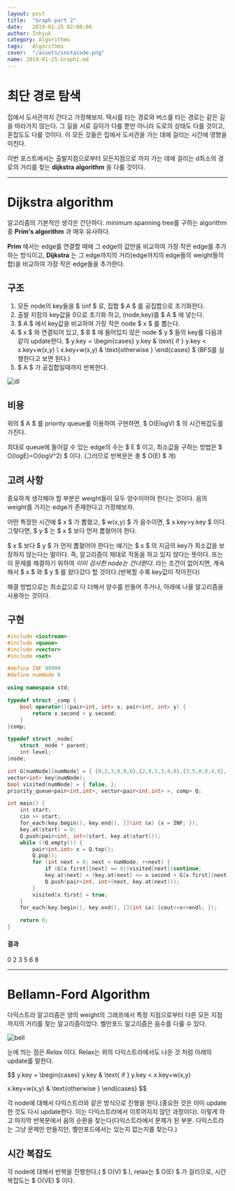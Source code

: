 ```yaml
---
layout: post
title:  "Graph part 2"
date:   2019-01-25 02:00:00
author: Inhyuk
category: Algorithms
tags:	Algorithms
cover:  "/assets/instacode.png"
name: 2019-01-25-Graph2.md
---
```


최단 경로 탐색
=============

집에서 도서관까지 간다고 가정해보자. 택시를 타는 경로와 버스를 타는 경로는 같은 길을 따라가지 않는다. 그 길을 서로 길이가 다를 뿐만 아니라 도로의 상태도 다를 것이고, 혼잡도도 다를 것이다. 이 모든 것들은 집에서 도서관을 가는 데에 걸리는 시간에 영향을 미친다.

이번 포스트에서는 출발지점으로부터 모든지점으로 까지 가는 데에 걸리는 d최소의 경로의 거리를 찾는 **dijkstra algorithm** 을 다룰 것이다.

- - -

Dijkstra algorithm
==================

알고리즘의 기본적인 생각은 간단하다. minimum spanning tree를 구하는 algorithm 중 **Prim's algorithm** 과 매우 유사하다.

**Prim** 에서는 edge를 연결할 때에 그 edge의 값만을 비교하여 가장 작은 edge를 추가하는 방식이고, **Dijkstra** 는 그 edge까지의 거리(edge까지의 edge들의 weight들의 합)을 비교하여 가장 작은 edge들을 추가한다.

구조
----

1. 모든 node의 key들을  $ \inf $ 로, 집합  $ A $ 를 공집합으로 초기화한다.
2. 출발 지점의 key값을 0으로 초기화 하고, (node,key)를  $ A $ 에 넣는다.
3.  $ A $ 에서 key값을 비교하여 가장 작은 node  $ x $ 를 뽑는다.
4.  $ x $ 와 연결되어 있고,  $ B $ 에 들어있지 않은 node  $ y $ 들의 key를 다음과 같이 update한다.  $ y.key = \begin{cases}
y.key & \text{ if } y.key < x.key+w(x,y)  \\
x.key+w(x,y) & \text{otherwise }
\end{cases} $ (BFS를 실행한다고 보면 된다.)
5.  $ A $ 가 공집합일때까지 반복한다.

![di]({{site.baseurl}}/post_img/{{page.name}}/di.gif)

비용
---

위의  $ A $ 를 priority queue를 이용하여 구현하면,  $ O(ElogV) $ 의 시간복잡도를 가진다.

최대로 queue에 들어갈 수 있는 edge의 수는  $ E $ 이고, 최소값을 구하는 방법은  $ O(logE)=O(logV^2) $ 이다. (그러므로 반복문은 총  $ O(E) $ 개)

고려 사항
---------

중요하게 생각해야 할 부분은 weight들이 모두 양수이어야 한다는 것이다.
음의 weight를 가지는 edge가 존재한다고 가정해보자.

어떤 특정한 시간에  $ x $ 가 뽑혔고,  $ w(x,y) $ 가 음수이면,  $ x.key>y.key $ 이다. 그렇다면,  $ y $ 는  $ x $ 보다 먼저 뽑혔어야 한다.

 $ x $ 보다  $ y $ 가 먼저 뽑혔어야 한다는 얘기는  $ x $ 의 지금의 key가 최소값을 보장하지 않는다는 말이다.
즉, 알고리즘이 제대로 작동을 하고 있지 않다는 뜻이다.
또는 이 문제를 해결하기 위하여 *이미 검사한 node는 건너뛴다.* 라는 조건이 없어지면, 계속해서  $ x $ 와  $ y $ 를 왔다갔다 할 것이다.(반복할 수록 key값이 작아진다)

해결 방법으로는 최소값으로 다 더해서 양수를 만들어 주거나, 아래에 나올 알고리즘을 사용하는 것이다.

구현
----

```cpp
#include <iostream>
#include <queue>
#include <vector>
#include <set>

#define INF 99999
#define numNode 6

using namespace std;

typedef struct _comp {
	bool operator()(pair<int, int> x, pair<int, int> y) {
		return x.second > y.second;
	}
}comp;

typedef struct _node{
	struct _node * parent;
	int level;
}node;

int G[numNode][numNode] = { {0,2,3,0,0,0},{2,0,5,3,4,0},{3,5,0,0,4,0},{0,3,0,0,2,3},{0,4,4,2,0,5},{0,0,0,3,5,0} };
vector<int> key(numNode);
bool visited[numNode] = { false, };
priority_queue<pair<int,int>, vector<pair<int,int> >, comp> Q;

int main() {
	int start;
	cin >> start;
	for_each(key.begin(), key.end(), [](int &x) {x = INF; });
	key.at(start) = 0;
	Q.push(pair<int, int>(start, key.at(start)));
	while (!Q.empty()) {
		pair<int,int> x = Q.top();
		Q.pop();
		for (int next = 0; next < numNode; ++next) {
			if (G[x.first][next] == 0||visited[next])continue;
			key.at(next) = (key.at(next) <= x.second + G[x.first][next]) ? key.at(next) : x.second + G[x.first][next];
			Q.push(pair<int, int>(next, key.at(next)));
		}
		visited[x.first] = true;
	}
	for_each(key.begin(), key.end(), [](int &x) {cout<<x<<endl; });

	return 0;
}
```

#### 결과
0
2
3
5
6
8


- - -

Bellamn-Ford Algorithm
======================

다익스트라 알고리즘은 양의 weight의 그래프에서 특정 지점으로부터 다른 모든 지점까지의 거리를 찾는 알고리즘이었다. 벨만포드 알고리즘은 음수를 다룰 수 있다.

![bell]({{site.baseurl}}/post_img/{{page.name}}/bell.png)

눈에 띄는 점은 *Relax* 이다. Relax는 위의 다익스트라에서도 나온 것 처럼 아래의 update를 말한다.

$$
y.key = \begin{cases}
y.key & \text{ if } y.key < x.key+w(x,y)

x.key+w(x,y) & \text{otherwise }
\end{cases}
$$


각 node에 대해서 다익스트라와 같은 방식으로 진행을 한다.(중요한 것은 이미 update한 것도 다시 update한다. 이는 다익스트라에서 이루어지지 않던 과정이다). 이렇게 하고 마지막 반복문에서 음의 순환을 찾는다(다익스트라에서 문제가 된 부분. 다익스트라는 그냥 문제만 만들지만, 벨만포드에서는 있는지 없는지를 찾는다.)

시간 복잡도
-------------

각  node에 대해서 반복을 진행한다.( $ O(V) $ ), relax는  $ O(E) $ 가 걸리므로, 시간 복잡도는  $ O(VE) $ 이다.

